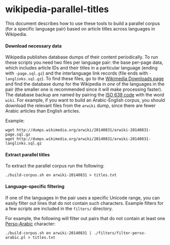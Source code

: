 wikipedia-parallel-titles
=========================

This document describes how to use these tools to build a parallel corpus (for a specific language pair) based on article titles across languages in Wikipedia.

#### Download necessary data

Wikipedia publishes database dumps of their content periodically. To run these scripts you need two files per language pair: the base per-page data, which includes article IDs and their titles in a particular language (ending with `-page.sql.gz`) and the interlanguage link records (file ends with `-langlinks.sql.gz`). To find these files, go to the [Wikimedia Downloads page](http://dumps.wikimedia.org/backup-index.html) and find the database dump for the Wikipedia in *one* of the languages in the pair (the smaller one is recommended since it will make processing faster). The database backup are named by pairing the [ISO 639 code](http://en.wikipedia.org/wiki/List_of_ISO_639-2_codes) with the word `wiki`. For example, if you want to build an Arabic-English corpus, you should download the relevant files from the `arwiki` dump, since there are fewer Arabic articles than English articles.

Example:

    wget http://dumps.wikimedia.org/arwiki/20140831/arwiki-20140831-page.sql.gz
    wget http://dumps.wikimedia.org/arwiki/20140831/arwiki-20140831-langlinks.sql.gz

#### Extract parallel titles

To extract the parallel corpus run the following:

    ./build-corpus.sh en arwiki-20140831 > titles.txt

#### Language-specific filtering

If one of the languages in the pair uses a specific Unicode range, you can easily filter out lines that do not contain such characters. Example filters for a few scripts are included in the `filters/` directory.

For example, the following will filter out pairs that do not contain at least one [Perso-Arabic](http://en.wikipedia.org/wiki/Persian_alphabet) character:

    ./build-corpus.sh en arwiki-20140831 | ./filters/filter-perso-arabic.pl > titles.txt



